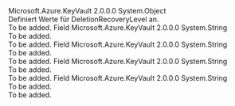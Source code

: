 <Type Name="DeletionRecoveryLevel" FullName="Microsoft.Azure.KeyVault.Models.DeletionRecoveryLevel">
  <TypeSignature Language="C#" Value="public static class DeletionRecoveryLevel" />
  <TypeSignature Language="ILAsm" Value=".class public auto ansi abstract sealed beforefieldinit DeletionRecoveryLevel extends System.Object" />
  <TypeSignature Language="DocId" Value="T:Microsoft.Azure.KeyVault.Models.DeletionRecoveryLevel" />
  <TypeSignature Language="VB.NET" Value="Public Class DeletionRecoveryLevel" />
  <TypeSignature Language="F#" Value="type DeletionRecoveryLevel = class" />
  <AssemblyInfo>
    <AssemblyName>Microsoft.Azure.KeyVault</AssemblyName>
    <AssemblyVersion>2.0.0.0</AssemblyVersion>
  </AssemblyInfo>
  <Base>
    <BaseTypeName>System.Object</BaseTypeName>
  </Base>
  <Interfaces />
  <Docs>
    <summary>
            Definiert Werte für DeletionRecoveryLevel an.
            </summary>
    <remarks>To be added.</remarks>
  </Docs>
  <Members>
    <Member MemberName="Purgeable">
      <MemberSignature Language="C#" Value="public const string Purgeable;" />
      <MemberSignature Language="ILAsm" Value=".field public static literal string Purgeable" />
      <MemberSignature Language="DocId" Value="F:Microsoft.Azure.KeyVault.Models.DeletionRecoveryLevel.Purgeable" />
      <MemberSignature Language="VB.NET" Value="Public Const Purgeable As String " />
      <MemberSignature Language="F#" Value="val mutable Purgeable : string" Usage="Microsoft.Azure.KeyVault.Models.DeletionRecoveryLevel.Purgeable" />
      <MemberType>Field</MemberType>
      <AssemblyInfo>
        <AssemblyName>Microsoft.Azure.KeyVault</AssemblyName>
        <AssemblyVersion>2.0.0.0</AssemblyVersion>
      </AssemblyInfo>
      <ReturnValue>
        <ReturnType>System.String</ReturnType>
      </ReturnValue>
      <Docs>
        <summary>To be added.</summary>
        <remarks>To be added.</remarks>
      </Docs>
    </Member>
    <Member MemberName="Recoverable">
      <MemberSignature Language="C#" Value="public const string Recoverable;" />
      <MemberSignature Language="ILAsm" Value=".field public static literal string Recoverable" />
      <MemberSignature Language="DocId" Value="F:Microsoft.Azure.KeyVault.Models.DeletionRecoveryLevel.Recoverable" />
      <MemberSignature Language="VB.NET" Value="Public Const Recoverable As String " />
      <MemberSignature Language="F#" Value="val mutable Recoverable : string" Usage="Microsoft.Azure.KeyVault.Models.DeletionRecoveryLevel.Recoverable" />
      <MemberType>Field</MemberType>
      <AssemblyInfo>
        <AssemblyName>Microsoft.Azure.KeyVault</AssemblyName>
        <AssemblyVersion>2.0.0.0</AssemblyVersion>
      </AssemblyInfo>
      <ReturnValue>
        <ReturnType>System.String</ReturnType>
      </ReturnValue>
      <Docs>
        <summary>To be added.</summary>
        <remarks>To be added.</remarks>
      </Docs>
    </Member>
    <Member MemberName="RecoverableProtectedSubscription">
      <MemberSignature Language="C#" Value="public const string RecoverableProtectedSubscription;" />
      <MemberSignature Language="ILAsm" Value=".field public static literal string RecoverableProtectedSubscription" />
      <MemberSignature Language="DocId" Value="F:Microsoft.Azure.KeyVault.Models.DeletionRecoveryLevel.RecoverableProtectedSubscription" />
      <MemberSignature Language="VB.NET" Value="Public Const RecoverableProtectedSubscription As String " />
      <MemberSignature Language="F#" Value="val mutable RecoverableProtectedSubscription : string" Usage="Microsoft.Azure.KeyVault.Models.DeletionRecoveryLevel.RecoverableProtectedSubscription" />
      <MemberType>Field</MemberType>
      <AssemblyInfo>
        <AssemblyName>Microsoft.Azure.KeyVault</AssemblyName>
        <AssemblyVersion>2.0.0.0</AssemblyVersion>
      </AssemblyInfo>
      <ReturnValue>
        <ReturnType>System.String</ReturnType>
      </ReturnValue>
      <Docs>
        <summary>To be added.</summary>
        <remarks>To be added.</remarks>
      </Docs>
    </Member>
    <Member MemberName="RecoverablePurgeable">
      <MemberSignature Language="C#" Value="public const string RecoverablePurgeable;" />
      <MemberSignature Language="ILAsm" Value=".field public static literal string RecoverablePurgeable" />
      <MemberSignature Language="DocId" Value="F:Microsoft.Azure.KeyVault.Models.DeletionRecoveryLevel.RecoverablePurgeable" />
      <MemberSignature Language="VB.NET" Value="Public Const RecoverablePurgeable As String " />
      <MemberSignature Language="F#" Value="val mutable RecoverablePurgeable : string" Usage="Microsoft.Azure.KeyVault.Models.DeletionRecoveryLevel.RecoverablePurgeable" />
      <MemberType>Field</MemberType>
      <AssemblyInfo>
        <AssemblyName>Microsoft.Azure.KeyVault</AssemblyName>
        <AssemblyVersion>2.0.0.0</AssemblyVersion>
      </AssemblyInfo>
      <ReturnValue>
        <ReturnType>System.String</ReturnType>
      </ReturnValue>
      <Docs>
        <summary>To be added.</summary>
        <remarks>To be added.</remarks>
      </Docs>
    </Member>
  </Members>
</Type>
